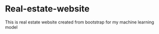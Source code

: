 # Real-estate-website
This is real estate website created from bootstrap for my machine learning model
